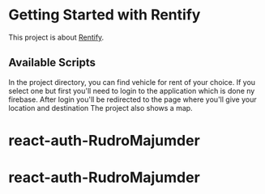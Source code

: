 # Getting Started with Rentify

This project is about [Rentify](https://rentify-fe6b7.web.app/).

## Available Scripts

In the project directory, you can find vehicle for rent of your choice.
If you select one but first you'll need to login to the application which is done ny firebase.
After login you'll be redirected to the page where you'll give your location and destination
The project also shows a map. 



# react-auth-RudroMajumder
# react-auth-RudroMajumder

